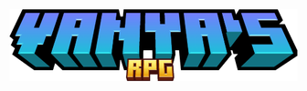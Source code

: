 <!DOCTYPE html>
<html lang="en">
<head>
    <meta charset="UTF-8">
    <meta name="viewport" content="width=device-width, initial-scale=1.0">
    <title>Ваш заголовок</title>
    <link rel="stylesheet" href="styles.css">
</head>
<body>
    <div class="logo-container">
        <img src="minecraft_title.png" alt="Логотип">
    </div>
</body>
</html>
